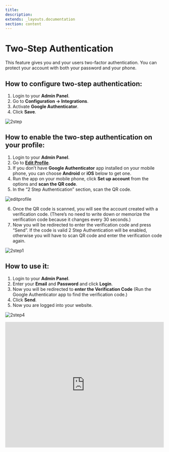 ```yaml
---
title:
description:
extends: _layouts.documentation
section: content
---
```


# Two-Step Authentication

This feature gives you and your users two-factor authentication. You can protect your account with both your password and your phone.

## How to configure two-step authentication:

1.  Login to your  **Admin Panel**.
2.  Go to  **Configuration -> Integrations**.
3.  Activate  **Google Authenticator**.
4.  Click  **Save**.

![2step](https://raw.githubusercontent.com/yclas/guides/master/images/2step.png)

## How to enable the two-step authentication on your profile:

1.  Login to your  **Admin Panel**.
2.  Go to  **[Edit Profile](Profile-edit-users-profile.md)**.
3.  If you don’t have  **Google Authenticator**  app installed on your mobile phone, you can choose  **Android**  or  **iOS**  below to get one.
4.  Run the app on your mobile phone, click  **Set up account**  from the options and  **scan the QR code**.
5.  In the “2 Step Authentication” section, scan the QR code. 

![editprofile](https://raw.githubusercontent.com/yclas/guides/master/images/editprofile.png)

6. Once the QR code is scanned, you will see the account created with a verification code. (There’s no need to write down or memorize the verification code because it changes every 30 seconds.)
7. Now you will be redirected to enter the verification code and press “Send”. If the code is valid 2 Step Authentication will be enabled, otherwise you will have to scan QR code and enter the verification code again.

![2step1](https://raw.githubusercontent.com/yclas/guides/master/images/2step1.png)

## How to use it:

1.  Login to your  **Admin Panel**.
2.  Enter your  **Email**  and  **Password**  and click  **Login**.
3.  Now you will be redirected to  **enter the Verification Code**  (Run the Google Authenticator app to find the verification code.)
4.  Click  **Send**.
5.  Now you are logged into your website.

![2step4](https://user-images.githubusercontent.com/55290441/80509206-c0ffd680-8981-11ea-8717-0de4b26f5fcd.png)



<iframe width="100%" height="400px" src="https://www.youtube.com/embed/QDV2w8xbi3E" title="Yclas video" frameborder="0" allow="accelerometer; autoplay; clipboard-write; encrypted-media; gyroscope; picture-in-picture" allowfullscreen></iframe>
 
